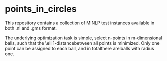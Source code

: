 # points_in_circles
This repository contains a collection of MINLP test instances available in both .nl and .gms format.

The underlying optimization task is simple, select n-points in m-dimensional balls, such that the \ell 1-distancebetween all points is minimized. Only one point can be assigned to each ball, and in totalthere arelballs with radius one. 
